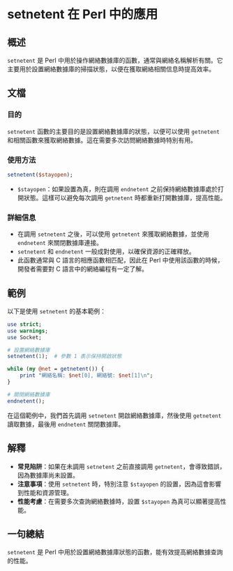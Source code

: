 <!--
Meta Description: # setnetent 在 Perl 中的應用 ## 概述 `setnetent` 是 Perl 中用於操作網絡數據庫的函數，通常與網絡名稱解析有關。它主要用於設置網絡數據庫的掃描狀態，以便在獲取網絡相關信息時提高效率。 ## 文檔 ### 目的 `setnetent` 函數的主要目的是設置網絡數據...
Meta Keywords: setnetent, perl, getnetent, endnetent, stayopen
-->

# setnetent 在 Perl 中的應用

## 概述
`setnetent` 是 Perl 中用於操作網絡數據庫的函數，通常與網絡名稱解析有關。它主要用於設置網絡數據庫的掃描狀態，以便在獲取網絡相關信息時提高效率。

## 文檔
### 目的
`setnetent` 函數的主要目的是設置網絡數據庫的狀態，以便可以使用 `getnetent` 和相關函數來獲取網絡數據。這在需要多次訪問網絡數據時特別有用。

### 使用方法
```perl
setnetent($stayopen);
```
- `$stayopen`：如果設置為真，則在調用 `endnetent` 之前保持網絡數據庫處於打開狀態。這樣可以避免每次調用 `getnetent` 時都重新打開數據庫，提高性能。

### 詳細信息
- 在調用 `setnetent` 之後，可以使用 `getnetent` 來獲取網絡數據，並使用 `endnetent` 來關閉數據庫連接。
- `setnetent` 和 `endnetent` 一般成對使用，以確保資源的正確釋放。
- 此函數通常與 C 語言的相應函數相匹配，因此在 Perl 中使用該函數的時候，開發者需要對 C 語言中的網絡編程有一定了解。

## 範例
以下是使用 `setnetent` 的基本範例：

```perl
use strict;
use warnings;
use Socket;

# 設置網絡數據庫
setnetent(1);  # 參數 1 表示保持開啟狀態

while (my @net = getnetent()) {
    print "網絡名稱: $net[0], 網絡號: $net[1]\n";
}

# 關閉網絡數據庫
endnetent();
```

在這個範例中，我們首先調用 `setnetent` 開啟網絡數據庫，然後使用 `getnetent` 讀取數據，最後用 `endnetent` 關閉數據庫。

## 解釋
- **常見陷阱**：如果在未調用 `setnetent` 之前直接調用 `getnetent`，會導致錯誤，因為數據庫尚未設置。
- **注意事項**：使用 `setnetent` 時，特別注意 `$stayopen` 的設置，因為這會影響到性能和資源管理。
- **性能考慮**：在需要多次查詢網絡數據時，設置 `$stayopen` 為真可以顯著提高性能。

## 一句總結
`setnetent` 是 Perl 中用於設置網絡數據庫狀態的函數，能有效提高網絡數據查詢的性能。